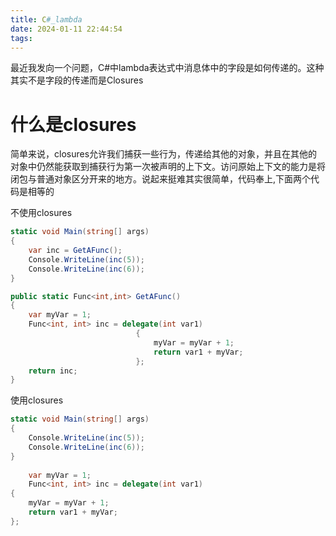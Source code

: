 ```yaml
---
title: C#_lambda
date: 2024-01-11 22:44:54
tags:
---
```


最近我发向一个问题，C#中lambda表达式中消息体中的字段是如何传递的。这种其实不是字段的传递而是Closures

# 什么是closures

简单来说，closures允许我们捕获一些行为，传递给其他的对象，并且在其他的对象中仍然能获取到捕获行为第一次被声明的上下文。访问原始上下文的能力是将闭包与普通对象区分开来的地方。说起来挺难其实很简单，代码奉上,下面两个代码是相等的

不使用closures

```csharp
static void Main(string[] args)
{
    var inc = GetAFunc();
    Console.WriteLine(inc(5));
    Console.WriteLine(inc(6));
}

public static Func<int,int> GetAFunc()
{
    var myVar = 1;
    Func<int, int> inc = delegate(int var1)
                            {
                                myVar = myVar + 1;
                                return var1 + myVar;
                            };
    return inc;
}
```

使用closures

```csharp
static void Main(string[] args)
{
    Console.WriteLine(inc(5));
    Console.WriteLine(inc(6));
}
    
    var myVar = 1;
    Func<int, int> inc = delegate(int var1)
{
    myVar = myVar + 1;
    return var1 + myVar;
};
```
